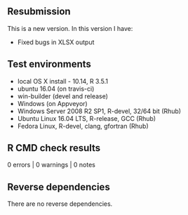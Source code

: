 ## Resubmission
This is a new version. In this version I have:

*  Fixed bugs in XLSX output

## Test environments
*  local OS X install - 10.14, R 3.5.1
*  ubuntu 16.04 (on travis-ci)
*  win-builder (devel and release)
*  Windows (on Appveyor)
*  Windows Server 2008 R2 SP1, R-devel, 32/64 bit (Rhub)
*  Ubuntu Linux 16.04 LTS, R-release, GCC (Rhub)
*  Fedora Linux, R-devel, clang, gfortran (Rhub)

## R CMD check results

0 errors | 0 warnings | 0 notes

## Reverse dependencies

There are no reverse dependencies.

